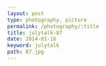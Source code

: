 ```yaml
---
layout: post
type: photography, picture
permalink: /photography/:title
title: julytalk-87
date: 2014-01-16
keyword: julytalk
path: 87.jpg
---
```



